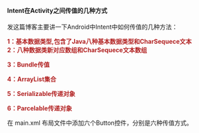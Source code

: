 #### Intent在Activity之间传值的几种方式

                                   
<p>发这篇博客主要讲一下Android中Intent中如何传值的几种方法：</p> 
<p><strong><span style="color:#B22222">1：基本数据类型,包含了</span><span style="color:#B22222">Java</span></a><span style="color:#B22222">八种基本数据类型和CharSequece文本<br> 2：八种数据类新对应数组和CharSequece文本数组</span></strong></p> 
<p><span style="color:#B22222"><strong>3：Bundle传值</strong></span></p> 
<p><span style="color:#B22222"><strong>4：ArrayList集合&nbsp;</strong></span></p> 
<p><span style="color:#B22222"><strong>5：Serializable传递对象</strong></span></p> 
<p><span style="color:#B22222"><strong>6：Parcelable传递对象</strong></span></p> 
<p>在 main.xml 布局文件中添加六个Button控件，分别是六种传值方式。</p> 
